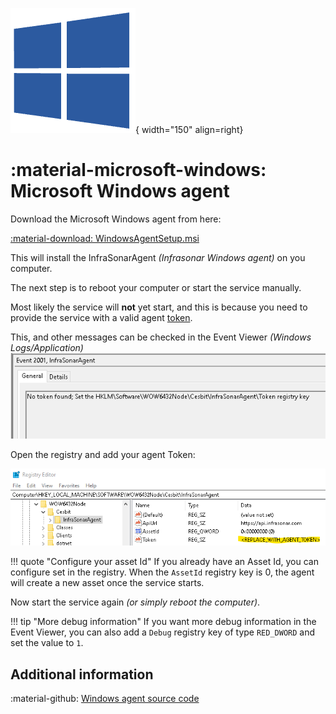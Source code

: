 ![Software Package](../../images/windows_logo.png){ width="150" align=right}

# :material-microsoft-windows: Microsoft Windows agent

Download the Microsoft Windows agent from here:

[:material-download: WindowsAgentSetup.msi](https://github.com/infrasonar/windows-agent/releases/download/v1.0.9/WindowsAgentSetup.msi)

This will install the InfraSonarAgent _(Infrasonar Windows agent)_ on you computer.

The next step is to reboot your computer or start the service manually.

Most likely the service will **not** yet start, and this is because you need to provide the service with a valid agent [token](../../api/authentication.md).

This, and other messages can be checked in the Event Viewer _(Windows Logs/Application)_
![eventvwr](../../images/windows-applog-eventvwr.png)


Open the registry and add your agent Token:

![registry](../../images/window-registry-token.png)

!!! quote "Configure your asset Id"
    If you already have an Asset Id, you can configure set in the registry. When the `AssetId` registry key is 0, the agent will create a new asset once the service starts.


Now start the service again _(or simply reboot the computer)_.


!!! tip "More debug information"
    If you want more debug information in the Event Viewer, you can also add a `Debug` registry key of type `RED_DWORD` and set the value to `1`.

## Additional information

:material-github: [Windows agent source code](https://github.com/infrasonar/windows-agent)
